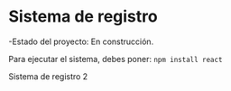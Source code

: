 <h1>Sistema de registro</h1>

-Estado del proyecto: En construcción.

Para ejecutar el sistema, debes poner:
  ```npm install react```

Sistema de registro 2
